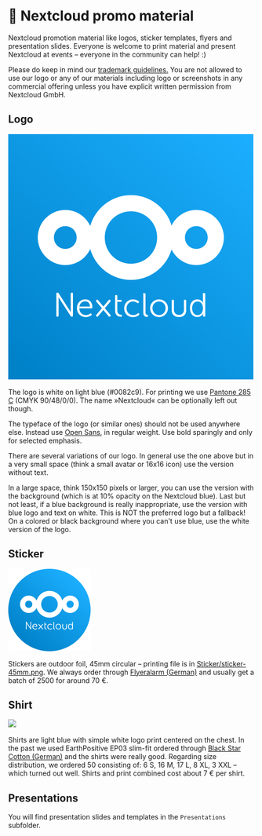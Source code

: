 # :tada: Nextcloud promo material

Nextcloud promotion material like logos, sticker templates, flyers and presentation slides. Everyone is welcome to print material and present Nextcloud at events – everyone in the community can help! :)

Please do keep in mind our [trademark guidelines.](https://nextcloud.com/trademarks/) You are not allowed to use our logo or any of our materials including logo or screenshots in any commercial offering unless you have explicit written permission from Nextcloud GmbH.

## Logo

![](nextcloud-logo.png)

The logo is white on light blue (#0082c9). For printing we use [Pantone 285 C](https://www.pantone.com/color-finder/285-C) (CMYK 90/48/0/0). The name »Nextcloud« can be optionally left out though.

The typeface of the logo (or similar ones) should not be used anywhere else. Instead use [Open Sans](https://en.wikipedia.org/wiki/Open_Sans), in regular weight. Use bold sparingly and only for selected emphasis.

There are several variations of our logo. In general use the one above but in a very small space (think a small avatar or 16x16 icon) use the version without text.

In a large space, think 150x150 pixels or larger, you can use the version with the background (which is at 10% opacity on the Nextcloud blue). Last but not least, if a blue background is really inappropriate, use the version with blue logo and text on white. This is NOT the preferred logo but a fallback! On a colored or black background where you can't use blue, use the white version of the logo.


## Sticker

![](Sticker/sticker-mockup.png)

Stickers are outdoor foil, 45mm circular – printing file is in [Sticker/sticker-45mm.png](Sticker/sticker-45mm.png). We always order through [Flyeralarm (German)](https://www.flyeralarm.com/de/shop/configurator/index/quantity/7983966#159=601&160=602&161=615&162=585) and usually get a batch of 2500 for around 70 €.


## Shirt

![](Merch/shirt.png)

Shirts are light blue with simple white logo print centered on the chest. In the past we used EarthPositive EP03 slim-fit ordered through [Black Star Cotton (German)](http://www.cotton.de/hersteller/earthpositive/ep03-mens-slim-fit-shirt/) and the shirts were really good. Regarding size distribution, we ordered 50 consisting of: 6 S, 16 M, 17 L, 8 XL, 3 XXL – which turned out well. Shirts and print combined cost about 7 € per shirt.


## Presentations

You will find presentation slides and templates in the `Presentations` subfolder.
